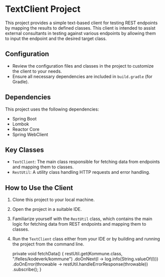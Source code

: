 # TextClient Project

This project provides a simple text-based client for testing REST endpoints by mapping the results to defined classes. This client is intended to assist external consultants in testing against various endpoints by allowing them to input the endpoint and the desired target class.

## Configuration

- Review the configuration files and classes in the project to customize the client to your needs.
- Ensure all necessary dependencies are included in `build.gradle` (for Gradle).

## Dependencies

This project uses the following dependencies:

- Spring Boot
- Lombok
- Reactor Core
- Spring WebClient

## Key Classes

- `TextClient`: The main class responsible for fetching data from endpoints and mapping them to classes.
- `RestUtil`: A utility class handling HTTP requests and error handling.


## How to Use the Client

1. Clone this project to your local machine.
2. Open the project in a suitable IDE.
3. Familiarize yourself with the `RestUtil` class, which contains the main logic for fetching data from REST endpoints and mapping them to classes.
4. Run the `TextClient` class either from your IDE or by building and running the project from the command line.


    private void fetchData() {
        restUtil.get(Kommune.class, "/felles/kodeverk/kommune")
        .doOnNext(l -> log.info(String.valueOf(l)))
        .doOnError(throwable -> restUtil.handleErrorResponse(throwable))
        .subscribe();
        }
